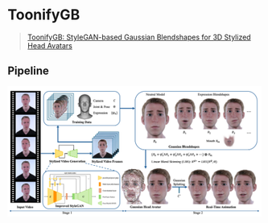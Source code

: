 # ToonifyGB

>[ToonifyGB: StyleGAN-based Gaussian Blendshapes for 3D Stylized Head Avatars](https://arxiv.org/abs/2505.10072)

## Pipeline
<p align="center">
  <img src="img/pipeline.png" width="1024" title="details">
</p>
